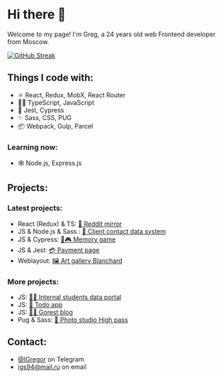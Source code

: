 # Hi there 👋

Welcome to my page!
I'm Greg, a 24 years old web Frontend developer from Moscow.

[![GitHub Streak](https://streak-stats.demolab.com?user=ivlevgreg&theme=dark)](https://git.io/streak-stats)

## Things I code with:

- ⚛️ React, Redux, MobX, React Router
- 👨‍💻 TypeScript, JavaScript
- 🔎 Jest, Cypress
- ✨ Sass, CSS, PUG
- 📦 Webpack, Gulp, Parcel

### Learning now:
- 🕸️ Node.js, Express.js

## Projects:

### Latest projects:

* React (Redux) & TS: [🤖 Reddit mirror ](https://github.com/IvlevGreg/RedditMirror)
* JS & Node.js & Sass : [🤵 Client contact data system](https://github.com/IvlevGreg/ClientData) 
* JS & Cypress: [🎴🎮 Memory game](https://github.com/IvlevGreg/MemoryGame) 
* JS & Jest: [💳 Payment page](https://github.com/IvlevGreg/PaymentPage) 
* Weblayout: [🖼 Art gallery Blanchard](https://github.com/IvlevGreg/Blanchard) 
<!-- * React (MobX) & TS: [🍅 Pomodoro](https://github.com/IvlevGreg/Pomodoro) (in progress) -->

### More projects:
- JS: [👨‍🎓 Internal students data portal](https://github.com/IvlevGreg/StudentsData) 
- JS: [🎯 Todo app](https://github.com/IvlevGreg/Todo)
- JS: [🤳🏻 Gorest blog](https://github.com/IvlevGreg/GorestBlog)
- Pug & Sass: [📸 Photo studio High pass](https://github.com/IvlevGreg/HighPass)

## Contact:
- [@IGregor](https://t.me/Igregor) on Telegram
- <a href="mailto:igs94@mail.ru">igs94@mail.ru</a> on email





